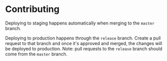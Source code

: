 # Contributing

Deploying to staging happens automatically when merging to the `master` branch.

Deploying to production happens through the `release` branch. Create a pull request to that branch and once it's approved and merged, the changes will be deployed to production. Note: pull requests to the `release` branch should come from the `master` branch.